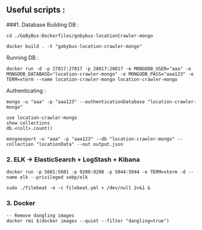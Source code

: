 ## Useful scripts : 

###1. Database
Building DB :
```text
cd ./GoByBus-Dockerfiles/gobybus-locationCrawler-mongo
```
```docker
docker build . -t "gobybus-location-crawler-mongo"
```
Running DB :
```docker
docker run -d -p 27017:27017 -p 28017:28017 -e MONGODB_USER="aaa" -e MONGODB_DATABASE="location-crawler-mongo" -e MONGODB_PASS="aaa123" -e TERM=xterm --name location-crawler-mongo location-crawler-mongo
````

Authenticating :
```text
mongo -u "aaa" -p "aaa123" --authenticationDatabase "location-crawler-mongo"
```
```text
use location-crawler-mongo
show collections
db.<coll>.count()
```

```text
mongoexport -u "aaa" -p "aaa123" --db "location-crawler-mongo" --collection "locationData" --out output.json
```

### 2. ELK -> ElasticSearch + LogStash + Kibana
```docker
docker run -p 5601:5601 -p 9200:9200 -p 5044:5044 -e TERM=xterm -d --name elk --privileged sebp/elk
```

```text
sudo ./filebeat -e -c filebeat.yml > /dev/null 2>&1 &
```

### 3. Docker
```docker
-- Remove dangling images
docker rmi $(docker images --quiet --filter "dangling=true")
```
